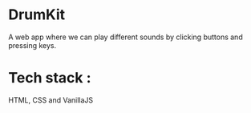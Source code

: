 # DrumKit
A web app where we can play different sounds by clicking buttons and pressing keys.
# **Tech stack :** 
HTML, CSS and VanillaJS
